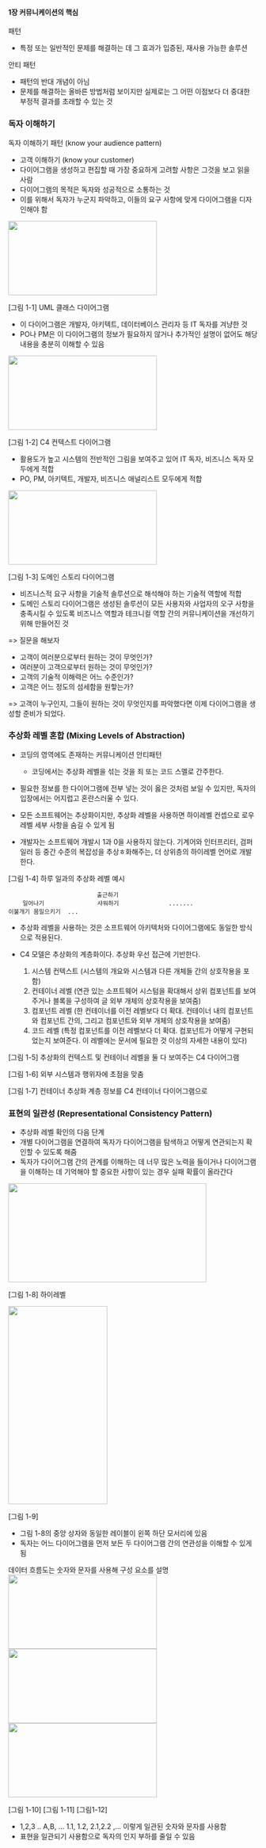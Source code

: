 #### 1장 커뮤니케이션의 핵심

패턴
- 특정 또는 일반적인 문제를 해결하는 데 그 효과가 입증된, 재사용 가능한 솔루션

안티 패턴
- 패턴의 반대 개념이 아님
- 문제를 해결하는 올바른 방법처럼 보이지만 실제로는 그 어떤 이점보다 더 중대한 부정적 결과를 초래할 수 있는 것

### 독자 이해하기

독자 이해하기 패턴 (know your audience pattern)
- 고객 이해하기 (know your customer)
- 다이어그램을 생성하고 편집할 때 가장 중요하게 고려할 사항은 그것을 보고 읽을 사람
- 다이어그램의 목적은 독자와 성공적으로 소통하는 것
- 이를 위해서 독자가 누군지 파악하고, 이들의 요구 사항에 맞게 다이어그램을 디자인해야 함

<img src="https://github.com/user-attachments/assets/d45a196f-d971-4f6d-ba69-feaadf13058d" width="300" height="150">

[그림 1-1] UML 클래스 다이어그램
- 이 다이어그램은 개발자, 아키텍트, 데이터베이스 관리자 등 IT 독자를 겨냥한 것
- PO나 PM은 이 다이어그램의 정보가 필요하지 않거나 추가적인 설명이 없어도 해당 내용을 충분히 이해할 수 있음

<img src="https://github.com/user-attachments/assets/df19cd07-c4cd-42cb-9aab-400d3537f276" width="300" height="150">

[그림 1-2] C4 컨텍스트 다이어그램
- 활용도가 높고 시스템의 전반적인 그림을 보여주고 있어 IT 독자, 비즈니스 독자 모두에게 적합
- PO, PM, 아키텍트, 개발자, 비즈니스 애널리스트 모두에게 적합

<img src="https://github.com/user-attachments/assets/787ddd59-9ad9-4d12-95b0-690597f8b40d" width="300" height="150">

[그림 1-3] 도메인 스토리 다이어그램
- 비즈니스적 요구 사항을 기술적 솔루션으로 해석해야 하는 기술적 역할에 적합
- 도메인 스토리 다이어그램은 생성된 솔루션이 모든 사용자와 사업자의 오구 사항을 충족시킬 수 있도록 비즈니스 역할과 테크니컬 역할 간의 커뮤니케이션을 개선하기 위해 만들어진 것

=> 질문을 해보자

- 고객이 여러분으로부터 원하는 것이 무엇인가?
- 여러분이 고객으로부터 원하는 것이 무엇인가?
- 고객의 기술적 이해력은 어느 수준인가?
- 고객은 어느 정도의 섬세함을 원핳는가?

=> 고객이 누구인지, 그들이 원하는 것이 무엇인지를 파악했다면 이제 다이어그램을 생성할 준비가 되었다.


### 추상화 레벨 혼합 (Mixing Levels of Abstraction)

- 코딩의 영역에도 존재하는 커뮤니케이션 안티패턴
  - 코딩에서는 추상화 레벨을 섞는 것을 죄 또는 코드 스멜로 간주한다.
- 필요한 정보를 한 다이어그램에 전부 넣는 것이 옳은 것처럼 보일 수 있지만,  독자의 입장에서는 어지럽고 혼란스러울 수 있다.

- 모든 소프트웨어는 추상화이지만, 추상화 레벨을 사용하면 하이레벨 컨셉으로 로우레벨 세부 사항을 숨길 수 있게 됨
- 개발자는 소프트웨어 개발시 1과 0을 사용하지 않는다. 기계어와 인터프리터, 검퍼일러 등 중간 수준의 복잡성을 추상ㅎ화해주는, 더 상위층의 하이레벨 언어로 개발한다.

[그림 1-4] 하루 일과의 추상화 레벨 예시
 ```
                          출근하기 
     일어나기               샤워하기              .......
이불개기 몸일으키기  ...
```
- 추상화 레벨을 사용하는 것은 소프트웨어 아키텍처와 다이어그램에도 동일한 방식으로 적용된다.

- C4 모델은 추상화의 계층화이다. 추상화 우선 접근에 기반한다.
  1. 시스템 컨텍스트 (시스템의 개요와 시스템과 다른 개체들 간의 상호작용을 포함)
  2. 컨테이너 레벨 (연관 있는 소프트웨어 시스텀을 확대해서 상위 컴포넌트를 보여주거나 블록을 구성하여 글 외부 개체의 상호작용을 보여줌)
  3. 컴포넌트 레벨 (한 컨테이너를 이전 레벨보다 더 확대. 컨테이너 내의 컴포넌트와 컴포넌트 간의, 그리고 컴포넌트와 외부 개체의 상호작용을 보여줌)
  4. 코드 레벨 (특정 컴포넌트를 이전 레벨보다 더 확대. 컴포넌트가 어떻게 구현되었는지 보여준다. 이 레벨에는 문서에 필요한 것 이상의 자세한 내용이 있다)


[그림 1-5] 추상화의 컨텍스트 및 컨테이너 레벨을 둘 다 보여주는 C4 다이어그램

[그림 1-6] 외부 시스템과 행위자에 초점을 맞춤

[그림 1-7] 컨테이너 추상화 계층 정보를 C4 컨테이너 다이어그램으로

### 표현의 일관성 (Representational Consistency Pattern)

- 추상화 레벨 확인의 다음 단계
- 개별 다이어그램을 연결하여 독자가 다이어그램을 탐색하고 어떻게 연관되는지 확인할 수 있도록 해줌
- 독자가 다이어그램 간의 관계를 이해하는 데 너무 많은 노력을 들이거나 다이어그램을 이해하는 데 기억해야 할 중요한 사항이 있는 경우 실패 확률이 올라간다

<img src="https://github.com/user-attachments/assets/d05fa8ac-1502-491c-8d8c-5ef0482c35af" width="400" height="200">

[그림 1-8] 하이레벨

<img src="https://github.com/user-attachments/assets/dce7f5d7-faf1-40c5-b241-684a81311e05" width="200" height="400">

[그림 1-9]
- 그림 1-8의 중앙 상자와 동일한 레이블이 왼쪽 하단 모서리에 있음
- 독자는 어느 다이어그램을 먼저 보든 두 다이어그램 간의 연관성을 이해할 수 있게 됨

데이터 흐름도는 숫자와 문자를 사용해 구성 요소를 설명
<img src="https://github.com/user-attachments/assets/00b8c3e7-db77-4b51-a628-59f9e7c15029" width="300" height="150">
<img src="https://github.com/user-attachments/assets/feae04c0-038a-4112-a0d6-99e82a509dec" width="300" height="150">
<img src="https://github.com/user-attachments/assets/8ca91e4a-dcd9-457f-b0d4-020d04593927" width="300" height="150">

[그림 1-10] [그림 1-11] [그림1-12]
- 1,2,3 .. A,B, ... 1.1, 1.2, 2.1,2.2 ,... 이렇게 일관된 숫자와 문자를 사용함
- 표현을 일관되기 사용함으로 독자의 인지 부하를 줄일 수 있음
